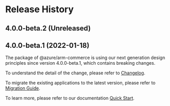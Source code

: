 # Release History
    
## 4.0.0-beta.2 (Unreleased)

## 4.0.0-beta.1 (2022-01-18)

The package of @azure/arm-commerce is using our next generation design principles since version 4.0.0-beta.1, which contains breaking changes.

To understand the detail of the change, please refer to [Changelog](https://aka.ms/js-track2-changelog).

To migrate the existing applications to the latest version, please refer to [Migration Guide](https://aka.ms/js-track2-migration-guide).

To learn more, please refer to our documentation [Quick Start](https://aka.ms/js-track2-quickstart).
